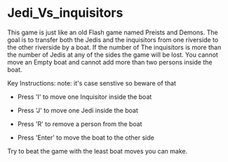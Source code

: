 # Jedi_Vs_inquisitors
This game is just like an old Flash game named Preists and Demons. The goal is to transfer both the Jedis and the inquisitors
from one riverside to the other riverside by a boat. If the number of The inquisitors is more
than the number of Jedis at any of the sides the game will be lost. You cannot move an Empty boat and cannot add more than two 
persons inside the boat.

Key Instructions:
note: it's case senstive so beware of that 

- Press 'I' to move one Inquisitor inside the boat

- Press 'J' to move one Jedi inside the boat

- Press 'R' to remove a person from the boat

- Press 'Enter' to move the boat to the other side

Try to beat the game with the least boat moves you can make.
